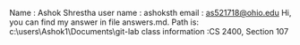 Name : Ashok Shrestha
user name : ashoksth
email : as521718@ohio.edu
Hi, you can find my answer in file answers.md. Path is: c:\users\Ashok1\Documents\git-lab
class information :CS 2400, Section 107
